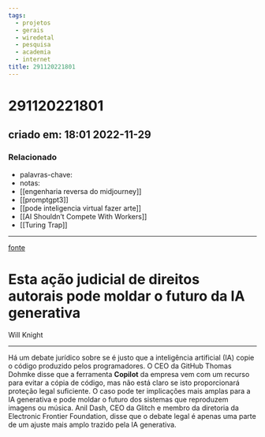 ```yaml
---
tags:
  - projetos
  - gerais
  - wiredetal
  - pesquisa
  - academia
  - internet
title: 291120221801
---
```

# 291120221801
## criado em: 18:01 2022-11-29

### Relacionado
- palavras-chave: 
- notas: 
- [[engenharia reversa do midjourney]]
- [[promptgpt3]]
- [[pode inteligencia virtual fazer arte]]
- [[AI Shouldn’t Compete With Workers]]
- [[Turing Trap]]
---
[fonte](https://www.wired.com/story/this-copyright-lawsuit-could-shape-the-future-of-generative-ai/)

# Esta ação judicial de direitos autorais pode moldar o futuro da IA generativa

Will Knight

---
Há um debate jurídico sobre se é justo que a inteligência artificial (IA) copie o código produzido pelos programadores. O CEO da GitHub Thomas Dohmke disse que a ferramenta **Copilot** da empresa vem com um recurso para evitar a cópia de código, mas não está claro se isto proporcionará proteção legal suficiente. O caso pode ter implicações mais amplas para a IA generativa e pode moldar o futuro dos sistemas que reproduzem imagens ou música. Anil Dash, CEO da Glitch e membro da diretoria da Electronic Frontier Foundation, disse que o debate legal é apenas uma parte de um ajuste mais amplo trazido pela IA generativa.